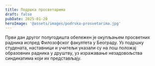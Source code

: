 ```yaml
---
title: Подршка просветарима
draft: false
pubDate: 2025-01-20
heroImage: '@assets/images/podrska-prosvetarima.jpg'
---
```

Први дан другог полугодишта обележен је окупљањем просветних радника испред Филозофског факултета у Београду. Уз подршку студената, наставници и учитељи указали су на лош положај образовних радника у друштву,  уз изражавање незадовољства синдикатима који их представљају.
